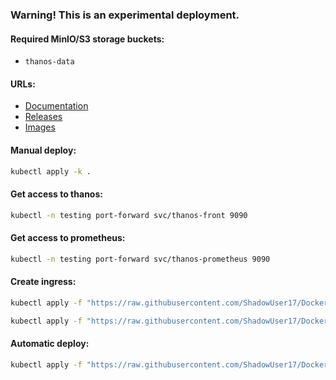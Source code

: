 ### Warning! This is an experimental deployment.

#### Required MinIO/S3 storage buckets:
- `thanos-data`

#### URLs:
- [Documentation](https://thanos.io/tip/thanos/getting-started.md/)
- [Releases](https://github.com/thanos-io/thanos/releases)
- [Images](https://hub.docker.com/r/thanosio/thanos/tags)

#### Manual deploy:
```bash
kubectl apply -k .
```

#### Get access to thanos:
```bash
kubectl -n testing port-forward svc/thanos-front 9090
```

#### Get access to prometheus:
```bash
kubectl -n testing port-forward svc/thanos-prometheus 9090
```

#### Create ingress:
```bash
kubectl apply -f "https://raw.githubusercontent.com/ShadowUser17/DockerTemplates/master/K8S/thanos-prometheus/ingress-nginx.yml"
```
```bash
kubectl apply -f "https://raw.githubusercontent.com/ShadowUser17/DockerTemplates/master/K8S/thanos-prometheus/ingress-istio.yml"
```

#### Automatic deploy:
```bash
kubectl apply -f "https://raw.githubusercontent.com/ShadowUser17/DockerTemplates/master/K8S/thanos-prometheus/fluxcd-deploy.yml"
```
